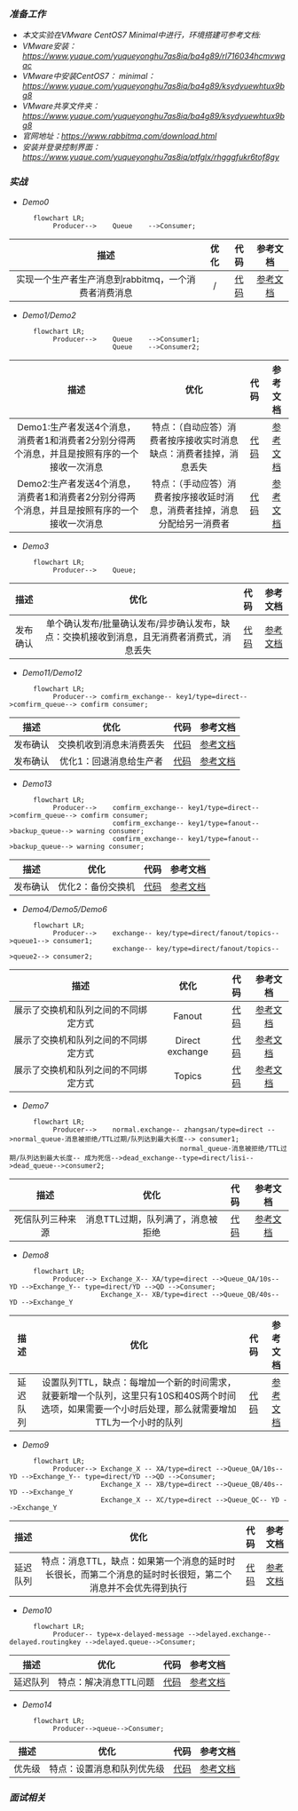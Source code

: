 ### *准备工作*
* *本文实验在VMware CentOS7 Minimal中进行，环境搭建可参考文档:*
* *VMware安装：https://www.yuque.com/yuqueyonghu7as8iq/ba4g89/rl716034hcmvwgac*
* *VMware中安装CentOS7： minimal：https://www.yuque.com/yuqueyonghu7as8iq/ba4g89/ksydyuewhtux9bg8*
* *VMware共享文件夹：https://www.yuque.com/yuqueyonghu7as8iq/ba4g89/ksydyuewhtux9bg8*
* *官网地址：https://www.rabbitmq.com/download.html*
* *安装并登录控制界面：https://www.yuque.com/yuqueyonghu7as8iq/ptfglx/rhgggfukr6tof8gy*

### *实战*
* *Demo0*
```mermaid
      flowchart LR;
           Producer-->    Queue    -->Consumer;
```
| 描述  | 优化  | 代码      | 参考文档   |
|    :----:   |    :----:   |          :---: |  :---: |
| 实现一个生产者生产消息到rabbitmq，一个消费者消费消息       |    /   | [代码](https://github.com/zengjunhuai/Code/tree/master/MQProject/RabbitMQProject/Hellow%20World "悬停显示")  | [参考文档](https://www.yuque.com/yuqueyonghu7as8iq/ptfglx/tguuvso1rbti52by) |

* *Demo1/Demo2*
```mermaid
      flowchart LR;
           Producer-->    Queue    -->Consumer1;
                          Queue    -->Consumer2;
```
| 描述  | 优化  | 代码      | 参考文档   |
|    :----:   |    :----:   |          :---: |  :---: |
| Demo1:生产者发送4个消息，消费者1和消费者2分别分得两个消息，并且是按照有序的一个接收一次消息      |   特点：（自动应答）消费者按序接收实时消息缺点：消费者挂掉，消息丢失|  [代码](https://github.com/zengjunhuai/Code/tree/master/MQProject/RabbitMQProject/Demo1 "悬停显示")  | [参考文档](https://www.yuque.com/yuqueyonghu7as8iq/ptfglx/meu9rhvidncelqfc) |
| Demo2:生产者发送4个消息，消费者1和消费者2分别分得两个消息，并且是按照有序的一个接收一次消息      |   特点：（手动应答）消费者按序接收延时消息，消费者挂掉，消息分配给另一消费者|  [代码](https://github.com/zengjunhuai/Code/tree/master/MQProject/RabbitMQProject/Demo1 "悬停显示")  | [参考文档](https://www.yuque.com/yuqueyonghu7as8iq/ptfglx/yytzes8tb7487cvz) |

* *Demo3*
```mermaid
      flowchart LR;
           Producer-->    Queue;
```
| 描述  | 优化  | 代码      | 参考文档   |
|    :----:   |    :----:   |          :---: |  :---: |
| 发布确认 | 单个确认发布/批量确认发布/异步确认发布，缺点：交换机接收到消息，且无消费者消费式，消息丢失  | [代码](https://github.com/zengjunhuai/Code/tree/master/MQProject/RabbitMQProject/Demo1 "悬停显示")  | [参考文档](https://www.yuque.com/yuqueyonghu7as8iq/ptfglx/gse5n83dqy3iggom) |

* *Demo11/Demo12*
```mermaid
      flowchart LR;
           Producer--> comfirm_exchange-- key1/type=direct-->comfirm_queue--> comfirm consumer;
```
| 描述  | 优化  | 代码      | 参考文档   |
|    :----:   |    :----:   |          :---: |  :---: |
| 发布确认 | 交换机收到消息未消费丢失  |[代码]()| [参考文档](https://www.yuque.com/yuqueyonghu7as8iq/ptfglx/vpapwi87l48wx0bd) |
| 发布确认 | 优化1：回退消息给生产者  |[代码]()| [参考文档](https://www.yuque.com/yuqueyonghu7as8iq/ptfglx/vpapwi87l48wx0bd) |

* *Demo13*
```mermaid
      flowchart LR;
           Producer-->    comfirm_exchange-- key1/type=direct-->comfirm_queue--> comfirm consumer;
                          comfirm_exchange-- key1/type=fanout-->backup_queue--> warning consumer;
                          comfirm_exchange-- key1/type=fanout-->backup_queue--> warning consumer;
```
| 描述  | 优化  | 代码      | 参考文档   |
|    :----:   |    :----:   |          :---: |  :---: |
| 发布确认 | 优化2：备份交换机  |[代码]()| [参考文档](https://www.yuque.com/yuqueyonghu7as8iq/ptfglx/vpapwi87l48wx0bd) |

* *Demo4/Demo5/Demo6*
```mermaid
      flowchart LR;
           Producer-->    exchange-- key/type=direct/fanout/topics-->queue1--> consumer1;
                          exchange-- key/type=direct/fanout/topics-->queue2--> consumer2;
```
| 描述  | 优化  | 代码      | 参考文档   |
|    :----:   |    :----:   |          :---: |  :---: |
| 展示了交换机和队列之间的不同绑定方式 | Fanout  |[代码]()| [参考文档](https://www.yuque.com/yuqueyonghu7as8iq/ptfglx/vpapwi87l48wx0bd) |
| 展示了交换机和队列之间的不同绑定方式 | Direct exchange  |[代码]()| [参考文档](https://www.yuque.com/yuqueyonghu7as8iq/ptfglx/vpapwi87l48wx0bd) |
| 展示了交换机和队列之间的不同绑定方式 | Topics  |[代码]()| [参考文档](https://www.yuque.com/yuqueyonghu7as8iq/ptfglx/vpapwi87l48wx0bd) |

* *Demo7*
```mermaid
      flowchart LR;
           Producer-->    normal.exchange-- zhangsan/type=direct -->normal_queue-消息被拒绝/TTL过期/队列达到最大长度--> consumer1;
                                           normal_queue-消息被拒绝/TTL过期/队列达到最大长度-- 成为死信-->dead_exchange--type=direct/lisi-->dead_queue-->consumer2;                                                                         
```
| 描述  | 优化  | 代码      | 参考文档   |
|    :----:   |    :----:   |          :---: |  :---: |
| 死信队列三种来源 | 消息TTL过期，队列满了，消息被拒绝  |[代码]()| [参考文档](https://www.yuque.com/yuqueyonghu7as8iq/ptfglx/nxrbimciqxd6rtto) |


* *Demo8*
```mermaid
      flowchart LR;
           Producer--> Exchange_X-- XA/type=direct -->Queue_QA/10s-- YD -->Exchange_Y-- type=direct/YD -->QD -->Consumer;
                       Exchange_X-- XB/type=direct -->Queue_QB/40s-- YD -->Exchange_Y 
```
| 描述  | 优化  | 代码      | 参考文档   |
|    :----:   |    :----:   |          :---: |  :---: |
| 延迟队列 | 设置队列TTL，缺点：每增加一个新的时间需求，就要新增一个队列，这里只有10S和40S两个时间选项，如果需要一个小时后处理，那么就需要增加TTL为一个小时的队列  |[代码]()| [参考文档](https://www.yuque.com/yuqueyonghu7as8iq/ptfglx/ddt0pf7r35wcmsbo) |

* *Demo9*
```mermaid
      flowchart LR;
           Producer--> Exchange_X -- XA/type=direct -->Queue_QA/10s-- YD -->Exchange_Y-- type=direct/YD -->QD -->Consumer;
                       Exchange_X -- XB/type=direct -->Queue_QB/40s-- YD -->Exchange_Y 
                       Exchange_X -- XC/type=direct -->Queue_QC-- YD -->Exchange_Y 
```
| 描述  | 优化  | 代码      | 参考文档   |
|    :----:   |    :----:   |          :---: |  :---: |
| 延迟队列 | 特点：消息TTL，缺点：如果第一个消息的延时时长很长，而第二个消息的延时时长很短，第二个消息并不会优先得到执行  |[代码]()| [参考文档](https://www.yuque.com/yuqueyonghu7as8iq/ptfglx/ddt0pf7r35wcmsbo) |

* *Demo10*
```mermaid
      flowchart LR;
           Producer-- type=x-delayed-message -->delayed.exchange-- delayed.routingkey -->delayed.queue-->Consumer;                             
```
| 描述  | 优化  | 代码      | 参考文档   |
|    :----:   |    :----:   |          :---: |  :---: |
| 延迟队列 | 特点：解决消息TTL问题  |[代码]()| [参考文档](https://www.yuque.com/yuqueyonghu7as8iq/ptfglx/ddt0pf7r35wcmsbo) |

* *Demo14*
```mermaid
      flowchart LR;
           Producer-->queue-->Consumer;                             
```
| 描述  | 优化  | 代码      | 参考文档   |
|    :----:   |    :----:   |          :---: |  :---: |
| 优先级 | 特点：设置消息和队列优先级  |[代码]()| [参考文档](https://www.yuque.com/yuqueyonghu7as8iq/ptfglx/wlsly140dck5wza2) |

### *面试相关*







